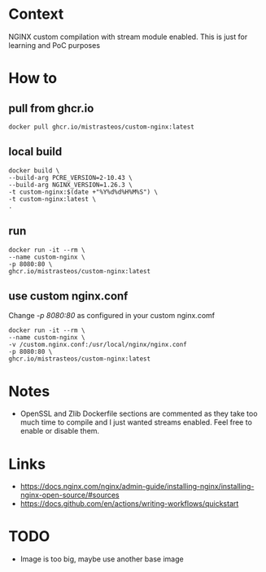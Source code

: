 # Context
NGINX custom compilation with stream module enabled. This is just for learning and PoC purposes

# How to
## pull from ghcr.io
```docker pull ghcr.io/mistrasteos/custom-nginx:latest```

## local build
```
docker build \
--build-arg PCRE_VERSION=2-10.43 \
--build-arg NGINX_VERSION=1.26.3 \
-t custom-nginx:$(date +"%Y%d%d%H%M%S") \
-t custom-nginx:latest \
.
```

## run
```
docker run -it --rm \
--name custom-nginx \
-p 8080:80 \
ghcr.io/mistrasteos/custom-nginx:latest
```

## use custom nginx.conf
Change *-p 8080:80* as configured in your custom nginx.comf

```
docker run -it --rm \
--name custom-nginx \
-v /custom.nginx.conf:/usr/local/nginx/nginx.conf
-p 8080:80 \
ghcr.io/mistrasteos/custom-nginx:latest
```

# Notes
* OpenSSL and Zlib Dockerfile sections are commented as they take too much time to compile and I just wanted streams enabled. Feel free to enable or disable them.

# Links
* https://docs.nginx.com/nginx/admin-guide/installing-nginx/installing-nginx-open-source/#sources
* https://docs.github.com/en/actions/writing-workflows/quickstart

# TODO
* Image is too big, maybe use another base image
